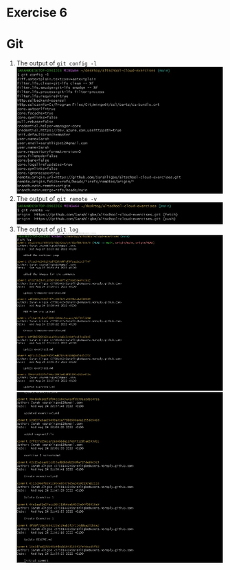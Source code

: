 # Exercise 6
# Git
1. The output of `git config -l`  
![git config](exercise6-images/gitconfig.jpg)  
2. The output of `git remote -v`  
![git remote](exercise6-images/gitremote.jpg)  
3. The output of `git log`  
![git log](exercise6-images/gitlog.jpg)  
![git log](exercise6-images/gitlog-cntd.jpg) 
